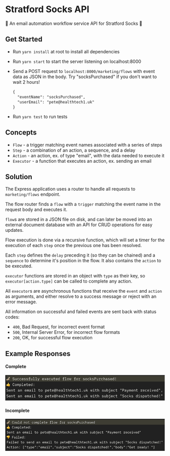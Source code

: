 # Stratford Socks API

🧦 An email automation workflow service API for Stratford Socks 🧦

## Get Started

- Run `yarn install` at root to install all dependencies
- Run `yarn start` to start the server listening on localhost:8000
- Send a POST request to `localhost:8000/marketing/flows` with event data as JSON in the body.
  Try "socksPurchased" if you don't want to wait 2 hours!

  ```
  {
    "eventName": "socksPurchased",
    "userEmail": "pete@healthtech1.uk"
  }
  ```

- Run `yarn test` to run tests

## Concepts

- `Flow` - a trigger matching event names associated with a series of steps
- `Step` - a combination of an action, a sequence, and a delay
- `Action` - an action, ex. of type "email", with the data needed to execute it
- `Executor` - a function that executes an action, ex. sending an email

## Solution

The Express application uses a router to handle all requests to `marketing/flows` endpoint.

The flow router finds a `flow` with a `trigger` matching the event name in the request body and executes it.

`flow`s are stored in a JSON file on disk, and can later be moved into an external document database with an API for CRUD operations for easy updates.

Flow execution is done via a recursive function, which will set a timer for the execution of each `step` once the previous one has been resolved.

Each `step` defines the `delay` preceding it (so they can be chained) and a `sequence` to determine it's position in the flow. It also contains the `action` to be executed.

`executor` functions are stored in an object with `type` as their key, so `executor[action.type]` can be called to complete any action.

All `executor`s are asynchronous functions that receive the `event` and `action` as arguments, and either resolve to a success message or reject with an error message.

All information on successful and failed events are sent back with status codes:

- `400`, Bad Request, for incorrect event format
- `500`, Internal Server Error, for incorrect flow formats
- `200`, OK, for successful flow execution

## Example Responses

#### Complete

![success](./img/success.png)

#### Incomplete

![failure](./img/failure.png)

